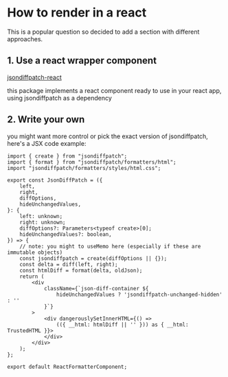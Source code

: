 How to render in a react
===

This is a popular question so decided to add a section with different approaches.


## 1. Use a react wrapper component

[jsondiffpatch-react](https://github.com/bluepeter/jsondiffpatch-react)

this package implements a react component ready to use in your react app, using jsondiffpatch as a dependency

## 2. Write your own

you might want more control or pick the exact version of jsondiffpatch, here's a JSX code example:

``` tsx
import { create } from "jsondiffpatch";
import { format } from "jsondiffpatch/formatters/html";
import "jsondiffpatch/formatters/styles/html.css";

export const JsonDiffPatch = ({
    left,
    right,
    diffOptions,
    hideUnchangedValues,
}: {
    left: unknown;
    right: unknown;
    diffOptions?: Parameters<typeof create>[0];
    hideUnchangedValues?: boolean,
}) => {
    // note: you might to useMemo here (especially if these are immutable objects)
    const jsondiffpatch = create(diffOptions || {});
    const delta = diff(left, right);
    const htmlDiff = format(delta, oldJson);
    return (
        <div
            className={`json-diff-container ${
                hideUnchangedValues ? 'jsondiffpatch-unchanged-hidden' : ''
            }`}
        >
            <div dangerouslySetInnerHTML={() =>
                (({ __html: htmlDiff || '' })) as { __html: TrustedHTML }}>
            </div>
        </div>
    );
};

export default ReactFormatterComponent;
```